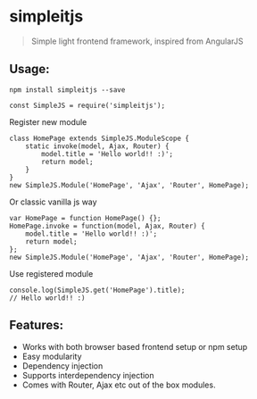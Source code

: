 # simpleitjs
> Simple light frontend framework, inspired from AngularJS

## Usage:

```
npm install simpleitjs --save
```

```
const SimpleJS = require('simpleitjs');
```

Register new module
```
class HomePage extends SimpleJS.ModuleScope {
    static invoke(model, Ajax, Router) {
        model.title = 'Hello world!! :)';
        return model;
    }
}
new SimpleJS.Module('HomePage', 'Ajax', 'Router', HomePage);
```

Or classic vanilla js way
```
var HomePage = function HomePage() {};
HomePage.invoke = function(model, Ajax, Router) {
    model.title = 'Hello world!! :)';
    return model;
};
new SimpleJS.Module('HomePage', 'Ajax', 'Router', HomePage);
```

Use registered module
```
console.log(SimpleJS.get('HomePage').title);
// Hello world!! :)
```

## Features:
- Works with both browser based frontend setup or npm setup
- Easy modularity
- Dependency injection
- Supports interdependency injection
- Comes with Router, Ajax etc out of the box modules.
